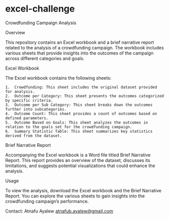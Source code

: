 # excel-challenge
Crowdfunding Campaign Analysis

Overview

This repository contains an Excel workbook and a brief narrative report related to the analysis of a crowdfunding campaign. The workbook includes various sheets that provide insights into the outcomes of the campaign across different categories and goals.

Excel Workbook

The Excel workbook contains the following sheets:

	1.	Crowdfunding: This sheet includes the original dataset provided for analysis.
	2.	Outcome per Category: This sheet presents the outcomes categorized by specific criteria.
	3.	Outcome per Sub Category: This sheet breaks down the outcomes further into subcategories.
	4.	Outcome Count: This sheet provides a count of outcomes based on defined parameters.
	5.	Outcome Based on Goals: This sheet analyzes the outcomes in relation to the goals set for the crowdfunding campaign.
	6.	Summary Statistic Table: This sheet summarizes key statistics derived from the dataset.

Brief Narrative Report

Accompanying the Excel workbook is a Word file titled Brief Narrative Report. This report provides an overview of the dataset, discusses its limitations, and suggests potential visualizations that could enhance the analysis.

Usage

To view the analysis, download the Excel workbook and the Brief Narrative Report. You can explore the various sheets to gain insights into the crowdfunding campaign’s performance.


Contact:
Atnafu Ayalew 
atnafub.ayalew@gmail.com 

